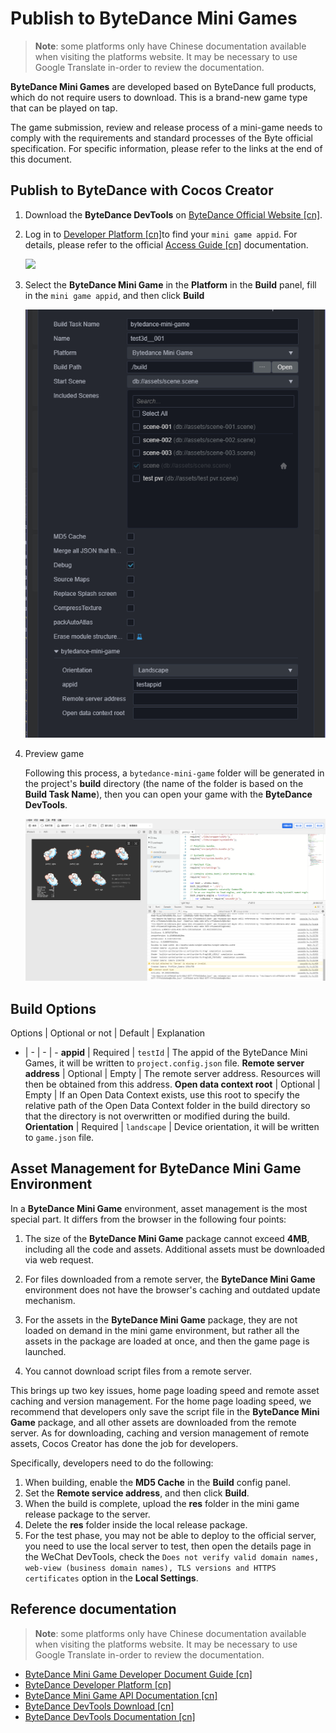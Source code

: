 # Publish to ByteDance Mini Games

> **Note**: some platforms only have Chinese documentation available when visiting the platforms website. It may be necessary to use Google Translate in-order to review the documentation.

**ByteDance Mini Games** are developed based on ByteDance full products, which do not require users to download. This is a brand-new game type that can be played on tap.

The game submission, review and release process of a mini-game needs to comply with the requirements and standard processes of the Byte official specification. For specific information, please refer to the links at the end of this document.

## Publish to ByteDance with Cocos Creator

1. Download the **ByteDance DevTools** on [ByteDance Official Website [cn]](https://microapp.bytedance.com/docs/zh-CN/mini-game/develop/developer-instrument/developer-instrument-update-and-download).

2. Log in to [Developer Platform [cn]](https://microapp.bytedance.com/)to find your `mini game appid`. For details, please refer to the official [Access Guide [cn]](https://microapp.bytedance.com/docs/zh-CN/mini-game/introduction/plugin-reference/set-up-mini-game) documentation.

    ![](https://sf1-ttcdn-tos.pstatp.com/obj/website-img/f296a9f80eaeb40f4af38e8a4e25e17e_12.png)

3. Select the **ByteDance Mini Game** in the **Platform** in the **Build** panel, fill in the `mini game appid`, and then click **Build**

    ![](./publish-bytedance-mini-game/build.jpg)

4. Preview game

    Following this process, a `bytedance-mini-game` folder will be generated in the project's **build** directory (the name of the folder is based on the **Build Task Name**), then you can open your game with the **ByteDance DevTools**.

    ![](./publish-bytedance-mini-game/tool.jpg)

## Build Options

Options | Optional or not | Default | Explanation
- | - | - | -
**appid** | Required | `testId` | The appid of the ByteDance Mini Games, it will be written to `project.config.json` file.
**Remote server address** | Optional | Empty | The remote server address. Resources will then be obtained from this address.
**Open data context root** | Optional | Empty | If an Open Data Context exists, use this root to specify the relative path of the Open Data Context folder in the build directory so that the directory is not overwritten or modified during the build.
**Orientation** | Required | `landscape` | Device orientation, it will be written to `game.json` file.

## Asset Management for ByteDance Mini Game Environment

In a **ByteDance Mini Game** environment, asset management is the most special part. It differs from the browser in the following four points:

1. The size of the **ByteDance Mini Game** package cannot exceed **4MB**, including all the code and assets. Additional assets must be downloaded via web request.

2. For files downloaded from a remote server, the **ByteDance Mini Game** environment does not have the browser's caching and outdated update mechanism.

3. For the assets in the **ByteDance Mini Game** package, they are not loaded on demand in the mini game environment, but rather all the assets in the package are loaded at once, and then the game page is launched.

4. You cannot download script files from a remote server.

This brings up two key issues, home page loading speed and remote asset caching and version management. For the home page loading speed, we recommend that developers only save the script file in the **ByteDance Mini Game** package, and all other assets are downloaded from the remote server. As for downloading, caching and version management of remote assets, Cocos Creator has done the job for developers.

Specifically, developers need to do the following:

1. When building, enable the **MD5 Cache** in the **Build** config panel.
2. Set the **Remote service address**, and then click **Build**.
3. When the build is complete, upload the **res** folder in the mini game release package to the server.
4. Delete the **res** folder inside the local release package.
5. For the test phase, you may not be able to deploy to the official server, you need to use the local server to test, then open the details page in the WeChat DevTools, check the `Does not verify valid domain names, web-view (business domain names), TLS versions and HTTPS certificates` option in the **Local Settings**.

## Reference documentation

> **Note**: some platforms only have Chinese documentation available when visiting the platforms website. It may be necessary to use Google Translate in-order to review the documentation.

- [ByteDance Mini Game Developer Document Guide [cn]](https://microapp.bytedance.com/docs/zh-CN/mini-game/introduction/about-mini-game/flow-entrance/brief-introduction-on-flow-entrance)
- [ByteDance Developer Platform [cn]](https://microapp.bytedance.com/)
- [ByteDance Mini Game API Documentation [cn]](https://microapp.bytedance.com/docs/zh-CN/mini-game/develop/api/mini-game/bytedance-mini-game/)
- [ByteDance DevTools Download [cn]](https://microapp.bytedance.com/docs/zh-CN/mini-game/develop/developer-instrument/developer-instrument-update-and-download)
- [ByteDance DevTools Documentation [cn]](https://microapp.bytedance.com/docs/zh-CN/mini-game/develop/developer-instrument/development-assistance/mini-app-developer-instrument)